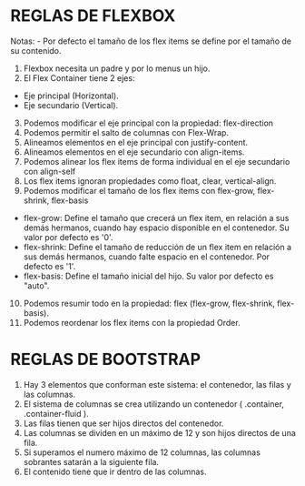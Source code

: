 # REGLAS DE FLEXBOX #

Notas: - Por defecto el tamaño de los flex items se define por el tamaño de su contenido.

1. Flexbox necesita un padre y por lo menus un hijo.
2. El Flex Container tiene 2 ejes:
  - Eje principal (Horizontal).
  - Eje secundario (Vertical).
3. Podemos modificar el eje principal con la propiedad: flex-direction
4. Podemos permitir el salto de columnas con Flex-Wrap.
5. Alineamos elementos en el eje principal con justify-content.
6. Alineamos elementos en el eje secundario con align-items.
7. Podemos alinear los flex items de forma individual en el eje secundario con align-self
8. Los flex items ignoran propiedades como float, clear, vertical-align.
9. Podemos modificar el tamaño de los flex items con flex-grow, flex-shrink, flex-basis
  - flex-grow: Define el tamaño que crecerá un flex item, en relación a sus demás hermanos, cuando
               hay espacio disponible en el contenedor.
               Su valor por defecto es '0'.
  - flex-shrink: Define el tamaño de reducción de un flex item en relación a sus demás hermanos,
                 cuando falte espacio en el contenedor.
                 Por defecto es '1'.
  - flex-basis: Define el tamaño inicial del hijo.
                Su valor por defecto es "auto".
10. Podemos resumir todo en la propiedad: flex (flex-grow, flex-shrink, flex-basis).
11. Podemos reordenar los flex items con la propiedad Order.

# REGLAS DE BOOTSTRAP #

1. Hay 3 elementos que conforman este sistema: el contenedor, las filas y las columnas.
2. El sistema de columnas se crea utilizando un contenedor ( .container, .container-fluid ).
3. Las filas tienen que ser hijos directos del contenedor.
4. Las columnas se dividen en un máximo de 12 y son hijos directos de una fila.
5. Si superamos el numero máximo de 12 columnas, las columnas sobrantes satarán a la siguiente fila.
6. El contenido tiene que ir dentro de las columnas.
